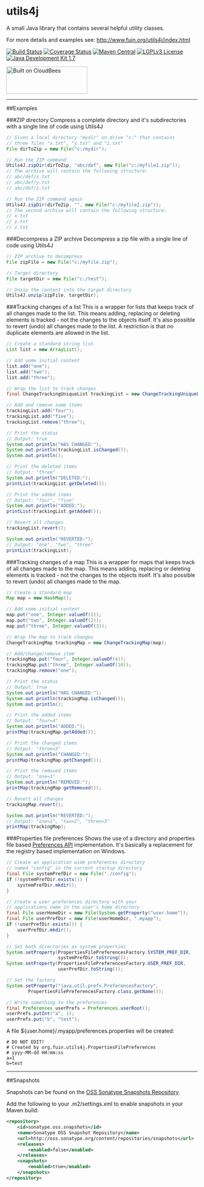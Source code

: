 utils4j
=======

A small Java library that contains several helpful utility classes.

For more details and examples see:
http://www.fuin.org/utils4j/index.html

[![Build Status](https://fuin-org.ci.cloudbees.com/job/utils4j/badge/icon)](https://fuin-org.ci.cloudbees.com/job/utils4j/)
[![Coverage Status](https://coveralls.io/repos/fuinorg/utils4j/badge.svg?branch=master)](https://coveralls.io/r/fuinorg/utils4j?branch=master)
[![Maven Central](https://maven-badges.herokuapp.com/maven-central/org.fuin/utils4j/badge.svg)](https://maven-badges.herokuapp.com/maven-central/org.fuin/utils4j/)
[![LGPLv3 License](http://img.shields.io/badge/license-LGPLv3-blue.svg)](https://www.gnu.org/licenses/lgpl.html)
[![Java Development Kit 1.7](https://img.shields.io/badge/JDK-1.7-green.svg)](http://www.oracle.com/technetwork/java/javase/downloads/jdk7-downloads-1880260.html)

<a href="https://fuin-org.ci.cloudbees.com/job/utils4j"><img src="http://www.fuin.org/images/Button-Built-on-CB-1.png" width="213" height="72" border="0" alt="Built on CloudBees"/></a>

* * *

##Examples

###ZIP directory
Compress a complete directory and it's subdirectories with a single line of code using Utils4J
```Java
// Given a local directory "mydir" on drive "c:" that contains
// three files "x.txt", "y.txt" and "z.txt"
File dirToZip = new File("c:/mydir");

// Run the ZIP command
Utils4J.zipDir(dirToZip, "abc/def", new File("c:/myfile1.zip"));
// The archive will contain the following structure:
// abc/def/x.txt
// abc/def/y.txt
// abc/def/z.txt

// Run the ZIP command again
Utils4J.zipDir(dirToZip, "", new File("c:/myfile2.zip"));
// The second archive will contain the following structure:
// x.txt
// y.txt
// z.txt
```

###Decompress a ZIP archive
Decompress a zip file with a single line of code using Utils4J 
```Java
// ZIP archive to decompress
File zipFile = new File("c:/myfile.zip");

// Target directory
File targetDir = new File("c:/test");

// Unzip the content into the target directory
Utils4J.unzip(zipFile, targetDir);
```

###Tracking changes of a list
This is a wrapper for lists that keeps track of all changes made to the list. This means adding, replacing or deleting elements is tracked - not the changes to the objects itself. It's also possible to revert (undo) all changes made to the list. A restriction is that no duplicate elements are allowed in the list. 
```Java
// Create a standard string list
List list = new ArrayList();

// Add some initial content
list.add("one");
list.add("two");
list.add("three");

// Wrap the list to track changes
final ChangeTrackingUniqueList trackingList = new ChangeTrackingUniqueList(list);

// Add and remove some items
trackingList.add("four");
trackingList.add("five");
trackingList.remove("three");

// Print the status
// Output: true
System.out.println("HAS CHANGED:");
System.out.println(trackingList.isChanged());
System.out.println();

// Print the deleted items
// Output: "three"
System.out.println("DELETED:");
printList(trackingList.getDeleted());

// Print the added items
// Output: "four", "five"
System.out.println("ADDED:");
printList(trackingList.getAdded());

// Revert all changes        
trackingList.revert();

System.out.println("REVERTED:");
// Output: "one", "two", "three"
printList(trackingList);        
```

###Tracking changes of a map
This is a wrapper for maps that keeps track of all changes made to the map. This means adding, replacing or deleting elements is tracked - not the changes to the objects itself. It's also possible to revert (undo) all changes made to the map.
```Java
// Create a standard map
Map map = new HashMap();

// Add some initial content
map.put("one", Integer.valueOf(1));
map.put("two", Integer.valueOf(2));
map.put("three", Integer.valueOf(3));

// Wrap the map to track changes
ChangeTrackingMap trackingMap = new ChangeTrackingMap(map);

// Add/change/remove item
trackingMap.put("four", Integer.valueOf(4));
trackingMap.put("three", Integer.valueOf(10));
trackingMap.remove("one");

// Print the status
// Output: true
System.out.println("HAS CHANGED:");
System.out.println(trackingMap.isChanged());
System.out.println();

// Print the added items
// Output: "four=4"
System.out.println("ADDED:");
printMap(trackingMap.getAdded());

// Print the changed items
// Output: "three=3"
System.out.println("CHANGED:");
printMap(trackingMap.getChanged());

// Print the removed items
// Output: "one=1"
System.out.println("REMOVED:");
printMap(trackingMap.getRemoved());        

// Revert all changes        
trackingMap.revert();

System.out.println("REVERTED:");
// Output: "one=1", "two=2", "three=3"
printMap(trackingMap);        
```

###Properties file preferences
Shows the use of a directory and properties file based [Preferences API](http://docs.oracle.com/javase/7/docs/technotes/guides/preferences/) implementation. It's basically a replacement for the registry based implementation on Windows.
```Java
// Create an application wide preferences directory 
// named "config" in the current startup directory
final File systemPrefDir = new File("./config");
if (!systemPrefDir.exists()) {
    systemPrefDir.mkdir();
}

// Create a user preferences directory with your 
// applications name in the user's home directory
final File userHomeDir = new File(System.getProperty("user.home"));
final File userPrefDir = new File(userHomeDir, ".myapp");
if (!userPrefDir.exists()) {
    userPrefDir.mkdir();
}

// Set both directories as system properties
System.setProperty(PropertiesFilePreferencesFactory.SYSTEM_PREF_DIR, 
                   systemPrefDir.toString());
System.setProperty(PropertiesFilePreferencesFactory.USER_PREF_DIR, 
                   userPrefDir.toString());

// Set the factory
System.setProperty("java.util.prefs.PreferencesFactory",
        PropertiesFilePreferencesFactory.class.getName());

// Write something to the preferences
final Preferences userPrefs = Preferences.userRoot();
userPrefs.putInt("a", 1);
userPrefs.put("b", "test");
```
A file ${user.home}/.myapp/preferences.properties will be created:
```
# DO NOT EDIT!
# Created by org.fuin.utils4j.PropertiesFilePreferences
# yyyy-MM-dd HH:mm:ss
a=1
b=test
```

* * *

##Snapshots

Snapshots can be found on the [OSS Sonatype Snapshots Repository](http://oss.sonatype.org/content/repositories/snapshots/org/fuin "Snapshot Repository"). 

Add the following to your .m2/settings.xml to enable snapshots in your Maven build:

```xml
<repository>
    <id>sonatype.oss.snapshots</id>
    <name>Sonatype OSS Snapshot Repository</name>
    <url>http://oss.sonatype.org/content/repositories/snapshots</url>
    <releases>
        <enabled>false</enabled>
    </releases>
    <snapshots>
        <enabled>true</enabled>
    </snapshots>
</repository>
```
 
